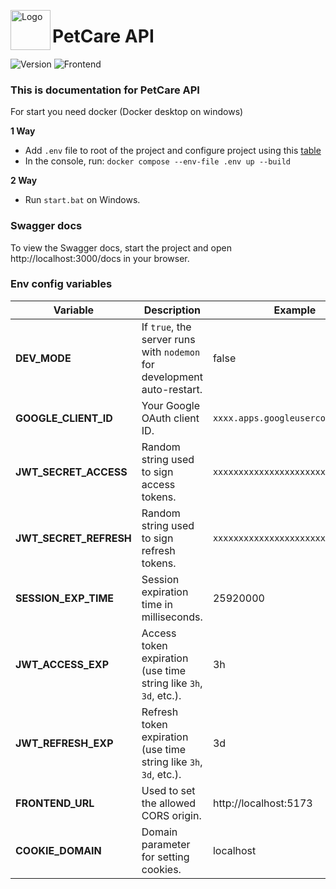<img src="https://api.swedka121.com/assets/Logo.png"
     alt="Logo" width="64" align="left" />
     
# PetCare API

![Version](https://img.shields.io/badge/version-0.0.3--dev-blue) ![Frontend](https://img.shields.io/badge/Frontend-https://github.com/KryaKryaTeam/PetCareFrontend-purple?link=https://github.com/KryaKryaTeam/PetCareFrontend)

### This is documentation for PetCare API

For start you need docker (Docker desktop on windows)

**1 Way**
 - Add `.env` file to root of the project and configure project using this [table](#env-config-variables)
 - In the console, run: `docker compose --env-file .env up --build`

**2 Way**
 - Run `start.bat` on Windows.

### Swagger docs

To view the Swagger docs, start the project and open http://localhost:3000/docs in your browser.

### Env config variables

| Variable              | Description                                                                 | Example                        |
|-----------------------|-----------------------------------------------------------------------------|--------------------------------|
| **DEV_MODE**          | If `true`, the server runs with `nodemon` for development auto-restart.     | false                          |
| **GOOGLE_CLIENT_ID**  | Your Google OAuth client ID.                                                | `xxxx.apps.googleusercontent.com` |
| **JWT_SECRET_ACCESS** | Random string used to sign access tokens.                                   | `xxxxxxxxxxxxxxxxxxxxxxxxxxxxxxxx` |
| **JWT_SECRET_REFRESH**| Random string used to sign refresh tokens.                                  | `xxxxxxxxxxxxxxxxxxxxxxxxxxxxxxxx` |
| **SESSION_EXP_TIME**  | Session expiration time in milliseconds.                                    | 25920000                       |
| **JWT_ACCESS_EXP**    | Access token expiration (use time string like `3h`, `3d`, etc.).             | 3h                             |
| **JWT_REFRESH_EXP**   | Refresh token expiration (use time string like `3h`, `3d`, etc.).            | 3d                             |
| **FRONTEND_URL**      | Used to set the allowed CORS origin.                                        | http://localhost:5173          |
| **COOKIE_DOMAIN**     | Domain parameter for setting cookies.                                       | localhost                      |
